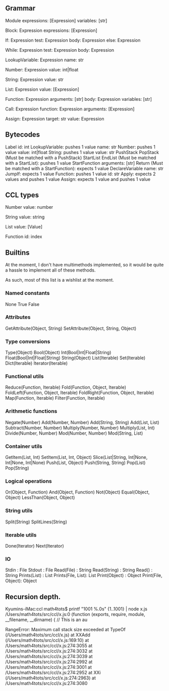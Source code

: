 
## Grammar

Module
  expressions: [Expression]
  variables: [str]

Block: Expression
  expressions: [Expression]

If: Expression
  test: Expression
  body: Expression
  else: Expression

While: Expression
  test: Expression
  body: Expression

LookupVariable: Expression
  name: str

Number: Expression
  value: int|float

String: Expression
  value: str

List: Expression
  value: [Expression]

Function: Expression
  arguments: [str]
  body: Expression
  variables: [str]

Call: Expression
  function: Expression
  arguments: [Expression]

Assign: Expression
  target: str
  value: Expression

## Bytecodes

Label
  id: int
LookupVariable: pushes 1 value
  name: str
Number: pushes 1 value
  value: int|float
String: pushes 1 value
  value: str
PushStack
PopStack (Must be matched with a PushStack)
StartList
EndList (Must be matched with a StartList): pushes 1 value
StartFunction
  arguments: [str]
Return (Must be matched with a StartFunction): expects 1 value
DeclareVariable
  name: str
JumpIf: expects 1 value
Function: pushes 1 value
  id: str
Apply: expects 2 values and pushes 1 value
Assign: expects 1 value and pushes 1 value

## CCL types

Number
  value: number

String
  value: string

List
  value: [Value]

Function
  id: index


## Builtins

At the moment, I don't have multimethods implemented, so it would be quite a hassle to implement all of these methods.

As such, most of this list is a wishlist at the moment.

### Named constants
None
True
False

### Attributes
GetAttribute(Object, String)
SetAttribute(Object, String, Object)

### Type conversions
Type(Object)
Bool(Object)
Int(Bool|Int|Float|String)
Float(Bool|Int|Float|String)
String(Object)
List(Iterable)
Set(Iterable)
Dict(Iterable)
Iterator(Iterable)

### Functional utils
Reduce(Function, Iterable)
Fold(Function, Object, Iterable)
FoldLeft(Function, Object, Iterable)
FoldRight(Function, Object, Iterable)
Map(Function, Iterable)
Filter(Function, Iterable)

### Arithmetic functions
Negate(Number)
Add(Number, Number)
Add(String, String)
Add(List, List)
Subtract(Number, Number)
Multiply(Number, Number)
Multiply(List, Int)
Divide(Number, Number)
Mod(Number, Number)
Mod(String, List)

### Container utils
GetItem(List, Int)
SetItem(List, Int, Object)
Slice(List|String, Int|None, Int|None, Int|None)
Push(List, Object)
Push(String, String)
Pop(List)
Pop(String)

### Logical operations
Or(Object, Function)
And(Object, Function)
Not(Object)
Equal(Object, Object)
LessThan(Object, Object)

### String utils
Split(String)
SplitLines(String)

### Iterable utils
Done(Iterator)
Next(Iterator)

### IO
Stdin : File
Stdout : File
Read(File) : String
Read(String) : String
Read() : String
Prints(List) : List
Prints(File, List): List
Print(Object) : Object
Print(File, Object): Object

## Recursion depth.

Kyumins-iMac:ccl math4tots$ printf "1001 %.0s" {1..1001} | node x.js 
/Users/math4tots/src/ccl/x.js:0
(function (exports, require, module, __filename, __dirname) { // This is an au

RangeError: Maximum call stack size exceeded
    at TypeOf (/Users/math4tots/src/ccl/x.js)
    at XXAdd (/Users/math4tots/src/ccl/x.js:169:10)
    at /Users/math4tots/src/ccl/x.js:274:3055
    at /Users/math4tots/src/ccl/x.js:274:3032
    at /Users/math4tots/src/ccl/x.js:274:3039
    at /Users/math4tots/src/ccl/x.js:274:2992
    at /Users/math4tots/src/ccl/x.js:274:3001
    at /Users/math4tots/src/ccl/x.js:274:2952
    at XXi (/Users/math4tots/src/ccl/x.js:274:2963)
    at /Users/math4tots/src/ccl/x.js:274:3080

